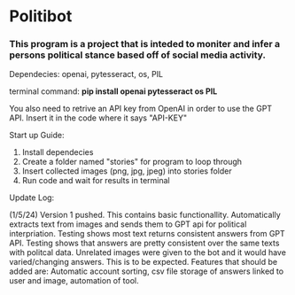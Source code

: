 # Politibot 
### This program is a project that is inteded to moniter and infer a persons political stance based off of social media activity.

Dependecies: openai, pytesseract, os, PIL

terminal command: **pip install openai pytesseract os PIL**

You also need to retrive an API key from OpenAI in order to use the GPT API. Insert it in the code where it says "API-KEY"

Start up Guide:

1. Install dependecies
2. Create a folder named "stories" for program to loop through
3. Insert collected images (png, jpg, jpeg) into stories folder
4. Run code and wait for results in terminal

Update Log:

(1/5/24) Version 1 pushed. This contains basic functionallity. Automatically extracts text from images and sends them to 
GPT api for political interpriation. Testing shows most text returns consistent answers from GPT API. Testing shows that
answers are pretty consistent over the same texts with politcal data. Unrelated images were given to the bot and it would 
have varied/changing answers. This is to be expected. Features that should be added are: Automatic account sorting, 
csv file storage of answers linked to user and image, automation of tool. 
